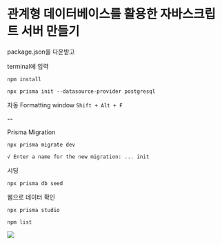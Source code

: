 # 관계형 데이터베이스를 활용한 자바스크립트 서버 만들기

package.json을 다운받고

terminal에 입력

```
npm install
```

```
npx prisma init --datasource-provider postgresql
```

자동 Formatting
window `Shift + Alt + F `

--

Prisma Migration

```
npx prisma migrate dev

√ Enter a name for the new migration: ... init
```

시딩

```
npx prisma db seed
```

웹으로 데이터 확인

```
npx prisma studio
```

```
npm list
```

![](https://velog.velcdn.com/images/pmj9498/post/be137f79-f839-4052-af0e-cdb763ab60c0/image.png)
